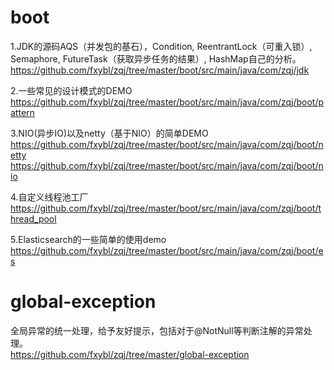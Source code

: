 # boot
1.JDK的源码AQS（并发包的基石），Condition, ReentrantLock（可重入锁）, Semaphore, FutureTask（获取异步任务的结果）, HashMap自己的分析。  
https://github.com/fxybl/zqj/tree/master/boot/src/main/java/com/zqj/jdk  

2.一些常见的设计模式的DEMO  
https://github.com/fxybl/zqj/tree/master/boot/src/main/java/com/zqj/boot/pattern  

3.NIO(异步IO)以及netty（基于NIO）的简单DEMO   
https://github.com/fxybl/zqj/tree/master/boot/src/main/java/com/zqj/boot/netty  
https://github.com/fxybl/zqj/tree/master/boot/src/main/java/com/zqj/boot/nio  

4.自定义线程池工厂  
https://github.com/fxybl/zqj/tree/master/boot/src/main/java/com/zqj/boot/thread_pool  

5.Elasticsearch的一些简单的使用demo  
https://github.com/fxybl/zqj/tree/master/boot/src/main/java/com/zqj/boot/es  

# global-exception
全局异常的统一处理，给予友好提示，包括对于@NotNull等判断注解的异常处理。  
https://github.com/fxybl/zqj/tree/master/global-exception   

